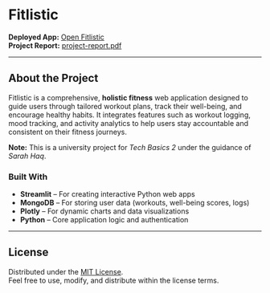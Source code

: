 # Fitlistic

**Deployed App:** <a href="https://fitlistic.streamlit.app/" target="_blank">Open Fitlistic</a>  
**Project Report:** [project-report.pdf](./project-report.pdf)

---

## About the Project

Fitlistic is a comprehensive, **holistic fitness** web application designed to guide users through tailored workout plans, track their well-being, and encourage healthy habits. It integrates features such as workout logging, mood tracking, and activity analytics to help users stay accountable and consistent on their fitness journeys.

**Note:** This is a university project for *Tech Basics 2* under the guidance of *Sarah Haq*.

### Built With
- **Streamlit** – For creating interactive Python web apps  
- **MongoDB** – For storing user data (workouts, well-being scores, logs)  
- **Plotly** – For dynamic charts and data visualizations  
- **Python** – Core application logic and authentication  

---

## License

Distributed under the [MIT License](./LICENSE).  
Feel free to use, modify, and distribute within the license terms.
